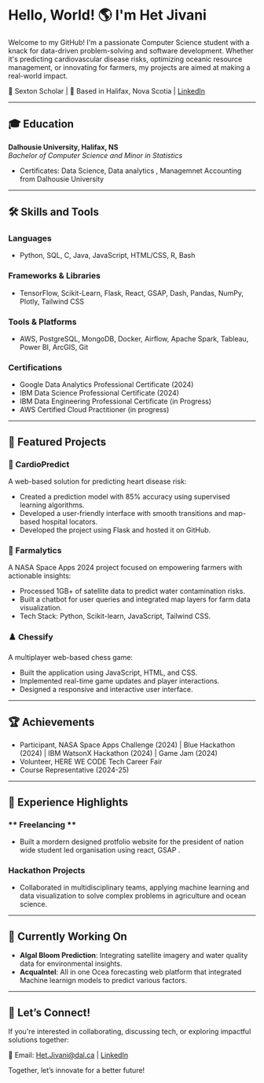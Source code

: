 # Hello, World! 🌎 I'm Het Jivani

Welcome to my GitHub! I'm a passionate Computer Science student with a knack for data-driven problem-solving and software development. Whether it's predicting cardiovascular disease risks, optimizing oceanic resource management, or innovating for farmers, my projects are aimed at making a real-world impact.

🏅 Sexton Scholar | 
📍 Based in Halifax, Nova Scotia  | [LinkedIn](https://www.linkedin.com/in/hetjivani/) 

---

## 🎓 Education

**Dalhousie University, Halifax, NS**  
*Bachelor of Computer Science and Minor in Statistics*  
- Certificates: Data Science, Data analytics , Managemnet Accounting from Dalhousie University


---

## 🛠 Skills and Tools

### **Languages**  
- Python, SQL, C, Java, JavaScript, HTML/CSS, R, Bash

### **Frameworks & Libraries**  
- TensorFlow, Scikit-Learn, Flask, React, GSAP, Dash, Pandas, NumPy, Plotly, Tailwind CSS

### **Tools & Platforms**  
- AWS, PostgreSQL, MongoDB, Docker, Airflow, Apache Spark, Tableau, Power BI, ArcGIS, Git

### **Certifications**  
- Google Data Analytics Professional Certificate (2024)
- IBM Data Science Professional Certificate (2024)  
- IBM Data Engineering Professional Certificate (in Progress)  
- AWS Certified Cloud Practitioner (in progress)

---

## 🌟 Featured Projects

### 💓 CardioPredict
A web-based solution for predicting heart disease risk:
- Created a prediction model with 85% accuracy using supervised learning algorithms.
- Developed a user-friendly interface with smooth transitions and map-based hospital locators.
- Developed the project using Flask and hosted it on GitHub.

### 🌾 Farmalytics
A NASA Space Apps 2024 project focused on empowering farmers with actionable insights:
- Processed 1GB+ of satellite data to predict water contamination risks.
- Built a chatbot for user queries and integrated map layers for farm data visualization.
- Tech Stack: Python, Scikit-learn, JavaScript, Tailwind CSS.

### ♟️ Chessify
A multiplayer web-based chess game:
- Built the application using JavaScript, HTML, and CSS.
- Implemented real-time game updates and player interactions.
- Designed a responsive and interactive user interface.

---

## 🏆 Achievements

- Participant, NASA Space Apps Challenge (2024) | Blue Hackathon (2024) | IBM WatsonX Hackathon (2024) | Game Jam (2024)
- Volunteer, HERE WE CODE Tech Career Fair  
- Course Representative (2024-25)  

---

## 👥 Experience Highlights

### ** Freelancing **
- Built a mordern designed protfolio website for the president of nation wide student led organisation using react, GSAP .

### **Hackathon Projects**  
- Collaborated in multidisciplinary teams, applying machine learning and data visualization to solve complex problems in agriculture and ocean science.

---

## 🎯 Currently Working On

- **Algal Bloom Prediction**: Integrating satellite imagery and water quality data for environmental insights.  
- **AcquaIntel**: All in one Ocea forecasting web platform that integrated Machine learnign models to predict various factors.

---

## 💬 Let’s Connect!

If you're interested in collaborating, discussing tech, or exploring impactful solutions together:

📧 Email: Het.Jivani@dal.ca  | [LinkedIn](https://www.linkedin.com/in/hetjivani/)  

Together, let’s innovate for a better future!
